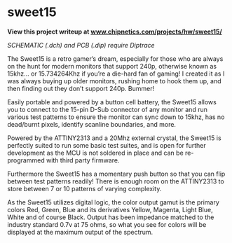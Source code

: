 # sweet15


**View this project writeup at www.chipnetics.com/projects/hw/sweet15/**

_SCHEMATIC (.dch) and PCB (.dip) require Diptrace_

The Sweet15 is a retro gamer’s dream, especially for those who are always on the hunt for modern monitors that support 240p, otherwise known as 15khz… or 15.734264Khz if you’re a die-hard fan of gaming! I created it as I was always buying up older monitors, rushing home to hook them up, and then finding out they don’t support 240p. Bummer!

Easily portable and powered by a button cell battery, the Sweet15 allows you to connect to the 15-pin D-Sub connector of any monitor and run various test patterns to ensure the monitor can sync down to 15khz, has no dead/burnt pixels, identify scanline boundaries, and more.

Powered by the ATTINY2313 and a 20Mhz external crystal, the Sweet15 is perfectly suited to run some basic test suites, and is open for further development as the MCU is not soldered in place and can be re-programmed with third party firmware.

Furthermore the Sweet15 has a momentary push button so that you can flip between test patterns readily! There is enough room on the ATTINY2313 to store between 7 or 10 patterns of varying complexity.

As the Sweet15 utilizes digital logic, the color output gamut is the primary colors Red, Green, Blue and its derivatives Yellow, Magenta, Light Blue, White and of course Black. Output has been impedance matched to the industry standard 0.7v at 75 ohms, so what you see for colors will be displayed at the maximum output of the spectrum.
